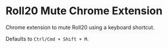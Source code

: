 # Roll20 Mute Chrome Extension

Chrome extension to mute Roll20 using a keyboard shortcut.

Defaults to `Ctrl/Cmd + Shift + M`.
